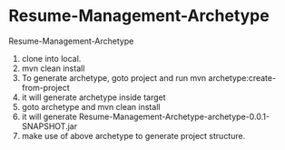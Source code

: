 Resume-Management-Archetype
===========================

Resume-Management-Archetype

1. clone into local.
2. mvn clean install
3. To generate archetype, goto project and run 
            mvn archetype:create-from-project
4. it will generate archetype inside target
5. goto archetype and 
            mvn clean install
6. it will generate Resume-Management-Archetype-archetype-0.0.1-SNAPSHOT.jar
7. make use of above archetype to generate project structure.
